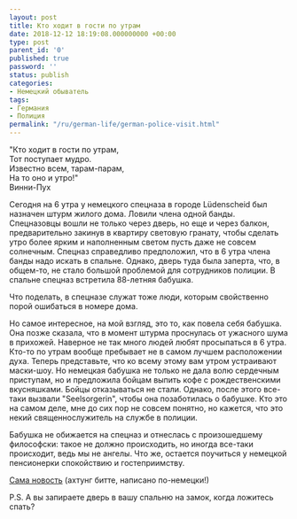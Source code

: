 ```yaml
---
layout: post
title: Кто ходит в гости по утрам
date: 2018-12-12 18:19:08.000000000 +00:00
type: post
parent_id: '0'
published: true
password: ''
status: publish
categories:
- Немецкий обыватель
tags:
- Германия
- Полиция
permalink: "/ru/german-life/german-police-visit.html"
---
```

"Кто ходит в гости по утрам,   
Тот поступает мудро.   
Известно всем, тарам-парам,   
На то оно и утро!"  
Винни-Пух

Сегодня на 6 утра у немецкого спецназа в городе Lüdenscheid был назначен штурм жилого дома. Ловили члена одной банды. Спецназовцы вошли не только через дверь, но еще и через балкон, предварительно закинув в квартиру световую гранату, чтобы сделать утро более ярким и наполненным светом пусть даже не совсем солнечным. Спецназ справедливо предположил, что в 6 утра члена банды надо искать в спальне. Однако, дверь туда была заперта, что, в общем-то, не стало большой проблемой для сотрудников полиции. В спальне спецназ встретила 88-летняя бабушка.

Что поделать, в спецназе служат тоже люди, которым свойственно порой ошибаться в номере дома.

Но самое интересное, на мой взгляд, это то, как повела себя бабушка. Она позже сказала, что в момент штурма проснулась от ужасного шума в прихожей. Наверное не так много людей любят просыпаться в 6 утра. Кто-то по утрам вообще пребывает не в самом лучшем расположении духа. Теперь представьте, что ко всему этому вам утром устраивают маски-шоу. Но немецкая бабушка не только не дала волю сердечным приступам, но и предложила бойцам выпить кофе с рождественскими вкусняшками. Бойцы отказываться не стали. Однако, после этого все-таки вызвали "Seelsorgerin", чтобы она позаботилась о бабушке. Кто это на самом деле, мне до сих пор не совсем понятно, но кажется, что это некий священнослужитель на службе в полиции.

Бабушка не обижается на спецназ и отнеслась с произошедшему философски: такое не должно происходить, но иногда все-таки происходит, ведь мы не ангелы. Что же, остается поучиться у немецкой пенсионерки спокойствию и гостеприимству.

[Сама новость](https://www.come-on.de/luedenscheid/sek-beamten-polizei-unterlaeuft-einsatz-luedenscheid-peinliche-panne-10835401.html) (ахтунг битте, написано по-немецки!)

P.S. А вы запираете дверь в вашу спальню на замок, когда ложитесь спать?

